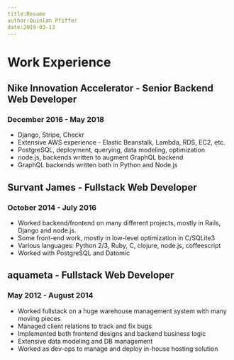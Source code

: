 ```yaml
---
title:Resume
author:Quinlan Pfiffer
date:2019-03-13
---
```


# Work Experience
 
## Nike Innovation Accelerator - Senior Backend Web Developer
 
### December 2016 - May 2018

* Django, Stripe, Checkr
* Extensive AWS experience - Elastic Beanstalk, Lambda, RDS, EC2, etc.
* PostgreSQL, deployment, querying, data modeling, optimization
* node.js, backends written to augment GraphQL backend
* GraphQL backends written both in Python and Node.js

## Survant James - Fullstack Web Developer
 
### October 2014 - July 2016

* Worked backend/frontend on many different projects, mostly in Rails, Django and node.js.
* Some front-end work, mostly in low-level optimization in C/SQLite3
* Various languages: Python 2/3, Ruby, C, clojure, node.js, coffeescript
* Worked with PostgreSQL and Datomic

## aquameta - Fullstack Web Developer
 
### May 2012 - August 2014

* Worked fullstack on a huge warehouse management system with many moving pieces
* Managed client relations to track and fix bugs
* Implemented both frontend designs and backend business logic
* Extensive data modeling and DB management
* Worked as dev-ops to manage and deploy in-house hosting solution
